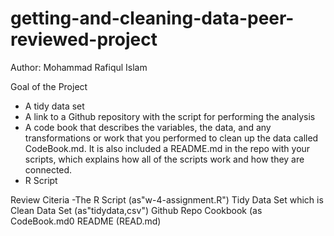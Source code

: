 # getting-and-cleaning-data-peer-reviewed-project
Author: Mohammad Rafiqul Islam


Goal of the Project
- A tidy data set
- A link to a Github repository with the script for performing the analysis
- A code book that describes the variables, the data, and any transformations or work that you performed to clean up the data called CodeBook.md. It is also included a README.md in the repo with your scripts, which explains how all of the scripts work and how they are connected.
- R Script

Review Citeria
-The R Script (as"w-4-assignment.R")
Tidy Data Set	which is Clean Data Set	(as"tidydata,csv")
Github Repo	
Cookbook	(as CodeBook.md0
README	(READ.md)
